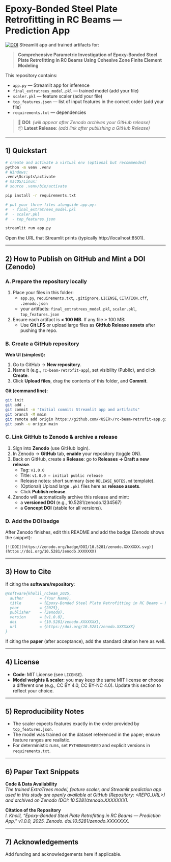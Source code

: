 # Epoxy-Bonded Steel Plate Retrofitting in RC Beams — Prediction App
[![DOI](https://zenodo.org/badge/DOI/10.5281/zenodo.16889615.svg)](https://doi.org/10.5281/zenodo.16889615)
Streamlit app and trained artifacts for:
> **Comprehensive Parametric Investigation of Epoxy-Bonded Steel Plate Retrofitting in RC Beams Using Cohesive Zone Finite Element Modeling**

This repository contains:
- `app.py` — Streamlit app for inference
- `final_extratrees_model.pkl` — trained model (add your file)
- `scaler.pkl` — feature scaler (add your file)
- `top_features.json` — list of input features in the correct order (add your file)
- `requirements.txt` — dependencies

> 🔖 **DOI**: *(will appear after Zenodo archives your GitHub release)*  
> 📦 **Latest Release**: *(add link after publishing a GitHub Release)*

---

## 1) Quickstart

```bash
# create and activate a virtual env (optional but recommended)
python -m venv .venv
# Windows:
.venv\Scripts\activate
# macOS/Linux:
# source .venv/bin/activate

pip install -r requirements.txt

# put your three files alongside app.py:
#  - final_extratrees_model.pkl
#  - scaler.pkl
#  - top_features.json

streamlit run app.py
```

Open the URL that Streamlit prints (typically http://localhost:8501).

---

## 2) How to Publish on GitHub and Mint a DOI (Zenodo)

### A. Prepare the repository locally
1. Place your files in this folder:
   - `app.py`, `requirements.txt`, `.gitignore`, `LICENSE`, `CITATION.cff`, `.zenodo.json`
   - your artifacts: `final_extratrees_model.pkl`, `scaler.pkl`, `top_features.json`
2. Ensure each artifact is **< 100 MB**. If any file ≥ 100 MB:
   - Use **Git LFS** or upload large files as **GitHub Release assets** after pushing the repo.

### B. Create a GitHub repository
**Web UI (simplest):**
1. Go to GitHub → **New repository**.
2. Name it (e.g., `rc-beam-retrofit-app`), set visibility (Public), and click **Create**.
3. Click **Upload files**, drag the contents of this folder, and **Commit**.

**Git (command line):**
```bash
git init
git add .
git commit -m "Initial commit: Streamlit app and artifacts"
git branch -M main
git remote add origin https://github.com/<USER>/rc-beam-retrofit-app.git
git push -u origin main
```

### C. Link GitHub to Zenodo & archive a release
1. Sign into **Zenodo** (use GitHub login).  
2. In Zenodo → **GitHub** tab, **enable** your repository (toggle ON).
3. Back on GitHub, create a **Release**: go to **Releases → Draft a new release**.
   - Tag: `v1.0.0`
   - Title: `v1.0.0 – initial public release`
   - Release notes: short summary (see `RELEASE_NOTES.md` template).
   - (Optional) Upload large `.pkl` files here as **release assets**.
   - Click **Publish release**.
4. Zenodo will automatically archive this release and mint:
   - a **versioned DOI** (e.g., 10.5281/zenodo.1234567)
   - a **Concept DOI** (stable for all versions).

### D. Add the DOI badge
After Zenodo finishes, edit this README and add the badge (Zenodo shows the snippet):

```
[![DOI](https://zenodo.org/badge/DOI/10.5281/zenodo.XXXXXXX.svg)](https://doi.org/10.5281/zenodo.XXXXXXX)
```

---

## 3) How to Cite

If citing the **software/repository**:
```bibtex
@software{kholil_rcbeam_2025,
  author       = {Your Name},
  title        = {Epoxy-Bonded Steel Plate Retrofitting in RC Beams — Prediction App},
  year         = {2025},
  publisher    = {Zenodo},
  version      = {v1.0.0},
  doi          = {10.5281/zenodo.XXXXXXX},
  url          = {https://doi.org/10.5281/zenodo.XXXXXXX}
}
```

If citing the **paper** (after acceptance), add the standard citation here as well.

---

## 4) License

- **Code**: MIT License (see `LICENSE`).  
- **Model weights & scaler**: you may keep the same MIT license **or** choose a different one (e.g., CC BY 4.0, CC BY-NC 4.0). Update this section to reflect your choice.

---

## 5) Reproducibility Notes

- The scaler expects features exactly in the order provided by `top_features.json`.
- The model was trained on the dataset referenced in the paper; ensure feature ranges are realistic.
- For deterministic runs, set `PYTHONHASHSEED` and explicit versions in `requirements.txt`.

---

## 6) Paper Text Snippets

**Code & Data Availability**  
*The trained ExtraTrees model, feature scaler, and Streamlit prediction app used in this study are openly available at GitHub (Repository: <REPO_URL>) and archived on Zenodo (DOI: 10.5281/zenodo.XXXXXXX).*
  
**Citation of the Repository**  
*I. Kholil, “Epoxy-Bonded Steel Plate Retrofitting in RC Beams — Prediction App,” v1.0.0, 2025. Zenodo. doi:10.5281/zenodo.XXXXXXX.*

---

## 7) Acknowledgements

Add funding and acknowledgements here if applicable.
